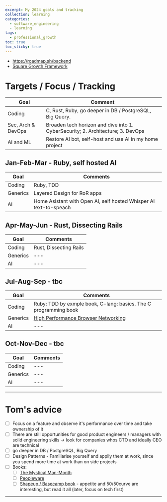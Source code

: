 ```yaml
---
excerpt: My 2024 goals and tracking
collection: learning
categories:
  - software_engineering
  - learning
tags:
  - professional_growth
toc: true
toc_sticky: true
---
```


- <https://roadmap.sh/backend>
- [Square Growth Framework](https://developer.squareup.com/blog/squares-growth-framework-for-engineers-and-engineering-managers/)

# Targets / Focus / Tracking

| Goal               | Comment                                                                         |
| ------------------ | ------------------------------------------------------------------------------- |
| Coding             | C, Rust, Ruby, go deeper in DB / PostgreSQL, Big Query.                         |
| Sec, Arch & DevOps | Broaden tech horizon and dive into 1. CyberSecurity; 2. Architecture; 3. DevOps |
| AI and ML          | Restore AI bot, self-host and use AI in my home project                         |

## Jan-Feb-Mar - Ruby, self hosted AI

| Goal | Comments  |
| --- | --- |
| Coding | Ruby, TDD |
| Generics | Layered Design for RoR apps |
| AI | Home Asistant with Open AI, self hosted Whisper AI text-to-speach |

## Apr-May-Jun - Rust, Dissecting Rails

| Goal     | Comments               |
| -------- | ---------------------- |
| Coding   | Rust, Dissecting Rails |
| Generics | ---                    |
| AI       | ---                    |

## Jul-Aug-Sep - tbc

| Goal         | Comments                                                                                                        |
| ------------- | -------------------------------------------------------------------------------------------------------------------- |
| Coding     | Ruby: TDD by exmple book, C-lang: basics. The C programming book                                                     |
| Generics | [High Performance Browser Networking](https://hpbn.co/)                                                              |
| AI             | ---                                                                                                                  |

## Oct-Nov-Dec - tbc

| Goal     | Comments |
| -------- | -------- |
| Coding   | ---      |
| Generics | ---      |
| AI       | ---      |

---

# Tom's advice

- [ ] Focus on a feature and observe it's performance over time and take ownership of it
- [ ] There are still opportunities for good product engineers / managers with solid engineering skills -> look for companies whos CTO and ideally CEO are technical
- [ ] go deeper in DB / PostgreSQL, Big Query
- [ ] Design Patterns - Familiarise yourself and applly them at work, since you spend more time at work than on side projects
- [ ] Books:
  - [ ] [The Mystical Man-Month](https://en.m.wikipedia.org/wiki/The_Mythical_Man-Month)
  - [ ] [Peopleware](https://www.amazon.com.au/Peopleware-Productive-Projects-Tom-DeMarco/dp/0321934113)
  - [ ] [Shapeup / Basecamp book](https://basecamp.com/shapeup) - appetite and 50/50curve are interesting, but read it all (later, focus on tech first)

---
